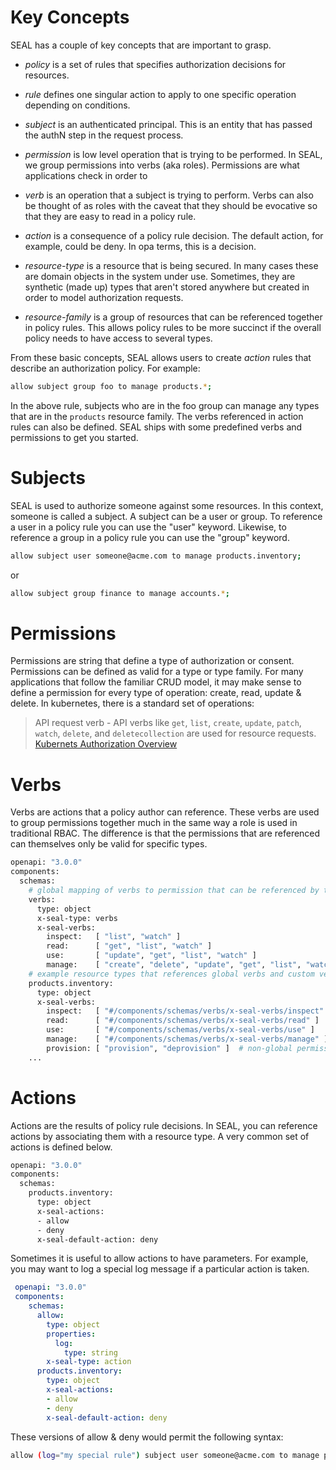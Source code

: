 # Key Concepts

SEAL has a couple of key concepts that are important to grasp.

* *policy* is a set of rules that specifies authorization decisions for resources.

* *rule* defines one singular action to apply to one specific operation depending on conditions.

* *subject* is an authenticated principal. This is an entity that has
  passed the authN step in the request process.

* *permission* is low level operation that is trying to be performed. In
  SEAL, we group permissions into verbs (aka roles). Permissions are what
  applications check in order to

* *verb* is an operation that a subject is trying to perform. Verbs can also
  be thought of as roles with the caveat that they should be evocative
  so that they are easy to read in a policy rule.

* *action* is a consequence of a policy rule decision. The default action,
  for example, could be deny. In opa terms, this is a decision.

* *resource-type* is a resource that is being secured. In many cases these are domain objects
  in the system under use. Sometimes, they are synthetic (made up) types that aren't
  stored anywhere but created in order to model authorization requests.

* *resource-family* is a group of resources that can be referenced together in policy rules.
  This allows policy rules to be more succinct if the overall policy needs to have access
  to several types.


From these basic concepts, SEAL allows users to create *action* rules that
describe an authorization policy. For example:

```bash
allow subject group foo to manage products.*;
```

In the above rule, subjects who are in the foo group can manage any types that
are in the `products` resource family. The verbs referenced in action
rules can also be defined. SEAL ships with some predefined verbs
and permissions to get you started.

# Subjects

SEAL is used to authorize someone against some resources. In this context, someone is
called a subject. A subject can be a user or group. To reference a user in a policy rule
you can use the "user" keyword. Likewise, to reference a group in a policy rule you can
use the "group" keyword.

```bash
allow subject user someone@acme.com to manage products.inventory;
```

or

```bash
allow subject group finance to manage accounts.*;
```

# Permissions

Permissions are string that define a type of authorization or consent. Permissions
can be defined as valid for a type or type family. For many applications that follow
the familiar CRUD model, it may make sense to define a permission for every type
of operation: create, read, update & delete. In kubernetes, there is a standard set
of operations:

> API request verb - API verbs like `get`, `list`, `create`, `update`, `patch`, `watch`, `delete`, and `deletecollection` are used for resource requests.
[Kubernets Authorization Overview](https://kubernetes.io/docs/reference/access-authn-authz/authorization/#review-your-request-attributes)

# Verbs

Verbs are actions that a policy author can reference. These verbs are used to group
permissions together much in the same way a role is used in traditional RBAC. The difference
is that the permissions that are referenced can themselves only be valid for specific types.

```bash
openapi: "3.0.0"
components:
  schemas:
    # global mapping of verbs to permission that can be referenced by types
    verbs:
      type: object
      x-seal-type: verbs
      x-seal-verbs:
        inspect:   [ "list", "watch" ]
        read:      [ "get", "list", "watch" ]
        use:       [ "update", "get", "list", "watch" ]
        manage:    [ "create", "delete", "update", "get", "list", "watch" ]
    # example resource types that references global verbs and custom verb
    products.inventory:
      type: object
      x-seal-verbs:
        inspect:   [ "#/components/schemas/verbs/x-seal-verbs/inspect" ]
        read:      [ "#/components/schemas/verbs/x-seal-verbs/read" ]
        use:       [ "#/components/schemas/verbs/x-seal-verbs/use" ]
        manage:    [ "#/components/schemas/verbs/x-seal-verbs/manage" ]
        provision: [ "provision", "deprovision" ]  # non-global permissions
    ...
```

# Actions

Actions are the results of policy rule decisions. In SEAL, you can reference actions by associating them with a resource type. A very common set of actions is defined below.

```bash
openapi: "3.0.0"
components:
  schemas:
    products.inventory:
      type: object
      x-seal-actions:
      - allow
      - deny
      x-seal-default-action: deny
```

Sometimes it is useful to allow actions to have parameters. For example, you may want to log a special log message if a particular action is taken.

```yaml
 openapi: "3.0.0"
 components:
    schemas:
      allow:
        type: object
        properties:
          log:
            type: string
        x-seal-type: action
      products.inventory:
        type: object
        x-seal-actions:
        - allow
        - deny
        x-seal-default-action: deny
```

These versions of allow & deny would permit the following syntax:

```bash
allow (log="my special rule") subject user someone@acme.com to manage products.inventory;
```

